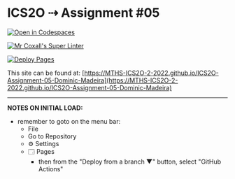 # ICS2O ⇢ Assignment #05

[![Open in Codespaces](https://classroom.github.com/assets/launch-codespace-7f7980b617ed060a017424585567c406b6ee15c891e84e1186181d67ecf80aa0.svg)](https://classroom.github.com/open-in-codespaces?assignment_repo_id=11216278)

[![Mr Coxall's Super Linter](https://github.com/MTHS-ICS2O-2-2022/ICS2O-Assignment-05-Dominic-Madeira/workflows/Mr%20Coxall's%20Super%20Linter/badge.svg)](https://github.com/MTHS-ICS2O-2-2022/ICS2O-Assignment-05-Dominic-Madeira/actions)

[![Deploy Pages](https://github.com/MTHS-ICS2O-2-2022/ICS2O-Assignment-05-Dominic-Madeira/workflows/Deploy%20Pages/badge.svg)](https://github.com/MTHS-ICS2O-2-2022/ICS2O-Assignment-05-Dominic-Madeira/actions)

This site can be found at: [https://MTHS-ICS2O-2-2022.github.io/ICS2O-Assignment-05-Dominic-Madeira](https://MTHS-ICS2O-2-2022.github.io/ICS2O-Assignment-05-Dominic-Madeira)

---

**NOTES ON INITIAL LOAD:**
- remember to goto on the menu bar:
  - File
  - Go to Repository
  - ⚙ Settings
  - 🗔 Pages
    - then from the "Deploy from a branch ▼" button, select "GitHub Actions"
